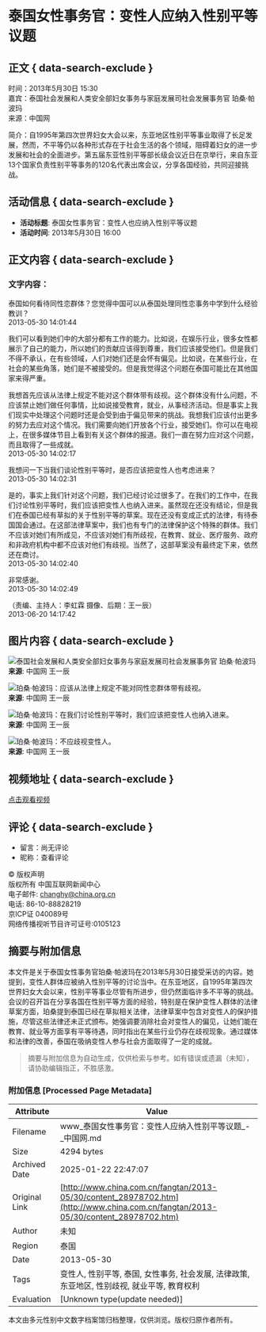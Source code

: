 # 泰国女性事务官：变性人应纳入性别平等议题

## 正文 { data-search-exclude }


时间：2013年5月30日 15:30  
嘉宾：泰国社会发展和人类安全部妇女事务与家庭发展司社会发展事务官 珀桑·帕波玛  
来源：中国网  

简介：自1995年第四次世界妇女大会以来，东亚地区性别平等事业取得了长足发展，然而，不平等仍以各种形式存在于社会生活的各个领域，阻碍着妇女的进一步发展和社会的全面进步。第五届东亚性别平等部长级会议近日在京举行，来自东亚13个国家负责性别平等事务的120名代表出席会议，分享各国经验，共同迎接挑战。

## 活动信息 { data-search-exclude }

- **活动标题**: 泰国女性事务官：变性人也应纳入性别平等议题  
- **活动时间**: 2013年5月30日 16:00  

## 正文内容 { data-search-exclude }

### 文字内容：

泰国如何看待同性恋群体？您觉得中国可以从泰国处理同性恋事务中学到什么经验教训？  
2013-05-30 14:01:44  

我们可以看到她们中的大部分都有工作的能力。比如说，在娱乐行业，很多女性都展示了自己的能力，所以她们的贡献应该得到尊重，我们应该接受他们。但是我们不得不承认，在有些领域，人们对她们还是会怀有偏见。比如说，在某些行业，在社会的某些角落，她们是不被接受的。但是我觉得这个问题在泰国可能比在其他国家来得严重。  

我想首先应该从法律上规定不能对这个群体带有歧视。这个群体没有什么问题，不应该禁止她们做任何事情，比如说接受教育，就业，从事经济活动。但是事实上我们现实中处理这个问题时还是会受到由于偏见带来的挑战。我想我们应该付出更多的努力去应对这个情况。我们需要向她们开放各个行业，接受她们。你可以在电视上，在很多媒体节目上看到有关这个群体的报道。我们一直在努力应对这个问题，而且取得了一些成就。  
2013-05-30 14:02:17  

我想问一下当我们谈论性别平等时，是否应该把变性人也考虑进来？  
2013-05-30 14:02:31  

是的，事实上我们针对这个问题，我们已经讨论过很多了。在我们的工作中，在我们讨论性别平等时，我们应该把变性人也纳入进来。虽然现在还没有结论，但是我们在泰国已经有草拟的关于性别平等的草案。现在还没有变成正式的法律，有待泰国国会通过。在这部法律草案中，我们也有专门的法律保护这个特殊的群体。我们不应该对她们有所成见，不应该对她们有所歧视，在教育、就业、医疗服务、政府和非政府机构中都不应该对他们有歧视。当然了，这部草案没有最终定下来，依然还在商讨。  
2013-05-30 14:02:40  

非常感谢。  
2013-05-30 14:02:49  

（责编、主持人：李虹霖 摄像、后期：王一辰）  
2013-06-20 14:17:42  

## 图片内容 { data-search-exclude }

![泰国社会发展和人类安全部妇女事务与家庭发展司社会发展事务官 珀桑·帕波玛](http://images.china.cn/attachement/jpg/site1000/20130620/8c89a590fb39132ce7ba0c.jpg)  
**来源**: 中国网 王一辰  

![珀桑·帕波玛：应该从法律上规定不能对同性恋群体带有歧视。](http://images.china.cn/attachement/jpg/site1000/20130620/8c89a590fb39132ce7ba0d.jpg)  
**来源**: 中国网 王一辰  

![珀桑·帕波玛：在我们讨论性别平等时，我们应该把变性人也纳入进来。](http://images.china.cn/attachement/jpg/site1000/20130620/8c89a590fb39132ce7ba0e.jpg)  
**来源**: 中国网 王一辰  

![珀桑·帕波玛：不应歧视变性人。](http://images.china.cn/attachment/jpg/site1000/20130620/8c89a590fb39132ce7ba0f.jpg)  
**来源**: 中国网 王一辰  

## 视频地址 { data-search-exclude }

[点击观看视频](http://mp4.china.com.cn/flv/olderDataft/zhongwaishijie/taiguo_1369892933.mp4)  

## 评论 { data-search-exclude }

- 留言：尚无评论  
- 昵称：查看评论  

© 版权声明  
版权所有 中国互联网新闻中心  
电子邮件: changhy@china.org.cn  
电话: 86-10-88828219  
京ICP证 040089号  
网络传播视听节目许可证号:0105123  
<!-- tcd_original_link http://www.china.com.cn/fangtan/2013-05/30/content_28978702.htm -->


## 摘要与附加信息

<!-- tcd_abstract -->
本文件是关于泰国女性事务官珀桑·帕波玛在2013年5月30日接受采访的内容。她提到，变性人群体应被纳入性别平等的讨论当中。在东亚地区，自1995年第四次世界妇女大会以来，性别平等事业尽管有所进步，但仍然面临许多不平等的挑战。会议的召开旨在分享各国在性别平等方面的经验，特别是在保护变性人群体的法律草案方面，珀桑提到泰国已经在草拟相关法律，法律草案中包含对变性人的保护措施，尽管这些法律还未正式颁布。她强调要消除社会对变性人的偏见，让她们能在教育、就业等方面享有平等待遇，同时指出在某些行业仍存在歧视现象。通过媒体和法律的改善，泰国在吸纳变性人参与社会方面取得了一定的成就。
<!-- tcd_abstract_end -->

> 摘要与附加信息为自动生成，仅供检索与参考。如有错误或遗漏（未知），请协助编辑指正，不胜感激。

### 附加信息 [Processed Page Metadata]

| Attribute       | Value                                  |
|-----------------|----------------------------------------|
| Filename        | www_泰国女性事务官：变性人应纳入性别平等议题_-_中国网.md                             |
| Size            | 4294 bytes                           |
| Archived Date   | 2025-01-22 22:47:07                             |
| Original Link   | [http://www.china.com.cn/fangtan/2013-05/30/content_28978702.htm](http://www.china.com.cn/fangtan/2013-05/30/content_28978702.htm)                       |
| Author          | 未知                               |
| Region          | 泰国                               |
| Date            | 2013-05-30                                 |
| Tags            | 变性人, 性别平等, 泰国, 女性事务, 社会发展, 法律政策, 东亚地区, 性别歧视, 就业平等, 教育权利                                 |
| Evaluation            | [Unknown type(update needed)]                                 |
<!-- tcd_table_end -->

本文由多元性别中文数字档案馆归档整理，仅供浏览。版权归原作者所有。
